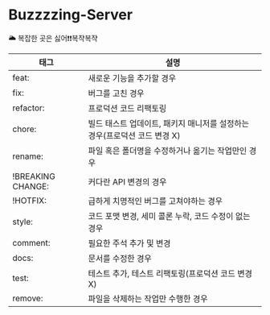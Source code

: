 # Buzzzzing-Server
🌥️ 복잡한 곳은 싫어❗❗복쟉복쟉


|태그|설명|
|--|--|
|feat:|	새로운 기능을 추가할 경우   |
|fix:	|버그를 고친 경우  | 
|refactor:	|프로덕션 코드 리팩토링   |
|chore:|빌드 태스트 업데이트, 패키지 매니저를 설정하는 경우(프로덕션 코드 변경 X)   |
|rename:	|파일 혹은 폴더명을 수정하거나 옮기는 작업만인 경우   |
|!BREAKING CHANGE:	|커다란 API 변경의 경우   |
|!HOTFIX:	|급하게 치명적인 버그를 고쳐야하는 경우   |
|style:	|코드 포맷 변경, 세미 콜론 누락, 코드 수정이 없는 경우   |
|comment:	|필요한 주석 추가 및 변경   |
|docs:	|문서를 수정한 경우   |
|test:	|테스트 추가, 테스트 리팩토링(프로덕션 코드 변경 X) |  
|remove:	|파일을 삭제하는 작업만 수행한 경우   |

